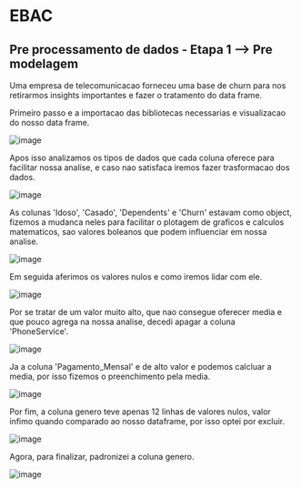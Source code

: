 # EBAC
## Pre processamento de dados - Etapa 1 --> Pre modelagem

Uma empresa de telecomunicacao forneceu uma base de churn para nos retirarmos insights importantes e fazer o tratamento do data frame.

Primeiro passo e a importacao das bibliotecas necessarias e visualizacao do nosso data frame.

![image](https://github.com/user-attachments/assets/6dc18551-3678-42d4-acfc-040d4e53cb8b)


Apos isso analizamos os tipos de dados que cada coluna oferece para facilitar nossa analise, e caso nao satisfaca iremos fazer trasformacao dos dados.

![image](https://github.com/user-attachments/assets/c2e249be-1b05-4dd9-a9b3-2d9f072deda2)

As colunas 'Idoso', 'Casado', 'Dependents' e 'Churn' estavam como object, fizemos a mudanca neles para facilitar o plotagem de graficos e calculos matematicos, sao valores boleanos que podem influenciar em nossa analise. 

![image](https://github.com/user-attachments/assets/3a3e5278-69d9-4d21-af44-928e64748a10)

Em seguida aferimos os valores nulos e como iremos lidar com ele.

![image](https://github.com/user-attachments/assets/ec7ff605-f7cf-4c66-a5a2-ad88f57bee7e)



Por se tratar de um valor muito alto, que nao consegue oferecer media e que pouco agrega na nossa analise, decedi apagar a coluna 'PhoneService'.

![image](https://github.com/user-attachments/assets/2215ee23-6819-4c06-b3b3-6ae9c0f89641)

Ja a coluna 'Pagamento_Mensal' e de alto valor e podemos calcluar a media, por isso fizemos o preenchimento pela media.

![image](https://github.com/user-attachments/assets/8334309b-01f5-476b-9e18-a00af2e04887)

Por fim, a coluna genero teve apenas 12 linhas de valores nulos, valor infimo quando comparado ao nosso dataframe, por isso optei por excluir.

![image](https://github.com/user-attachments/assets/4533e51b-3585-4ced-a089-8d93c048f2a8)

Agora, para finalizar, padronizei a coluna genero.

![image](https://github.com/user-attachments/assets/6940c076-90cb-4f97-ae82-d8728174a9b9)

